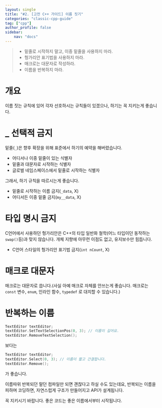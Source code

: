 ```yaml
---
layout: single
title: "#2. [고전 C++ 가이드] 이름 짓기"
categories: "classic-cpp-guide"
tag: ["cpp"]
author_profile: false
sidebar: 
    nav: "docs"
---
```


> * 밑줄로 시작하지 말고, 이중 밑줄을 사용하지 마라.
> * 헝가리안 표기법을 사용하지 마라.
> * 매크로는 대문자로 작성하라.
> * 이름을 반복하지 마라.

# 개요

이름 짓는 규칙에 있어 각자 선호하시는 규칙들이 있겠으나, 하기는 꼭 지키는게 좋습니다.

# _ 선택적 금지
   
밑줄(`_`)은 향후 확장을 위해 표준에서 하기의 예약을 해버렸습니다.

* 어디서나 이중 밑줄이 있는 식별자
* 밑줄과 대문자로 시작하는 식별자
* 글로벌 네임스페이스에서 밑줄로 시작하는 식별자

그래서, 하기 규칙을 따르시는게 좋습니다.

* 밑줄로 시작하는 이름 금지(`_data`, X)
* 어디서든 이중 밑줄 금지(`my__data`, X)

# 타입 명시 금지
    
C언어에서 사용하던 헝가리안은 C++의 타입 일반화 철학(어느 타입이던 동작하는 `swap()`등)과 맞지 않습니다. 개체 지향에 아무런 이점도 없고, 유지보수만 힘듭니다.

* C언어 스타일의 헝가리안 표기법 금지(`int nCount`, X)

# 매크로 대문자
   
매크로는 대문자로 씁니다.(사실 아예 매크로 자체를 안쓰는게 좋습니다. 매크로는 `const` 변수, `enum`, 인라인 함수, `typedef` 로 대치할 수 있습니다.)

# 반복하는 이름 

```cpp
TextEditor textEditor;
textEditor.SetTextSelectionPos(0, 3); // 이름이 길어요.
textEditor.RemoveTextSelection();
```

보다는

```cpp
TextEditor textEditor;
textEditor.Select(0, 3); // 이름이 짧고 간결합니다.
textEditor.Remove();
```

가 좋습니다. 

이름따위 반복되던 말던 컴파일만 되면 괜찮다고 하실 수도 있는데요, 반복되는 이름을 피하며 코딩하면, 자연스럽게 구조가 만들어지고 API가 설계됩니다. 

꼭 지키시기 바랍니다. 좋은 코드는 좋은 이름에서부터 시작됩니다.
